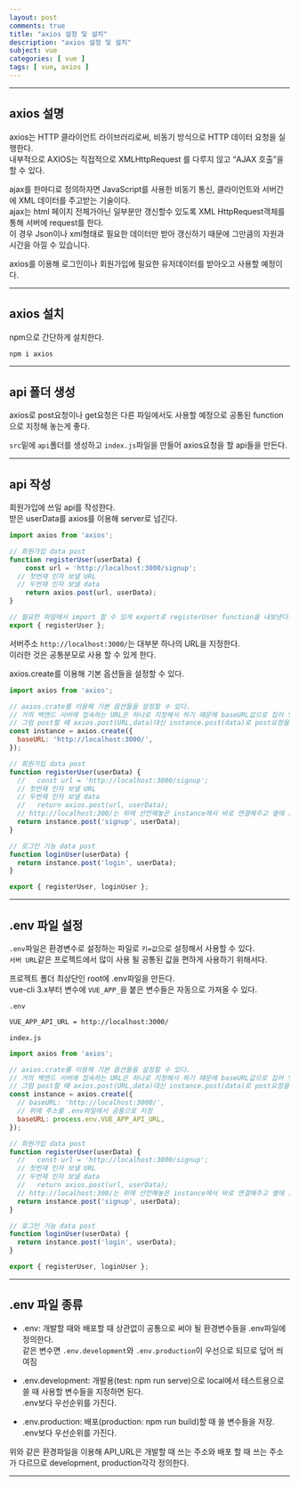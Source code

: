 ```yaml
---
layout: post
comments: true
title: "axios 설정 및 설치"
description: "axios 설정 및 설치"
subject: vue
categories: [ vue ]
tags: [ vue, axios ]
---
```


<hr>

## axios 설명

axios는 HTTP 클라이언트 라이브러리로써, 비동기 방식으로 HTTP 데이터 요청을 실행한다.  
내부적으로 AXIOS는 직접적으로 XMLHttpRequest 를 다루지 않고 “AJAX 호출”을 할 수 있다.

ajax를 한마디로 정의하자면 JavaScript를 사용한 비동기 통신, 클라이언트와 서버간에 XML 데이터를 주고받는 기술이다.  
ajax는 html 페이지 전체가아닌 일부분만 갱신할수 있도록 XML HttpRequest객체를 통해 서버에 request를 한다.   
이 경우 Json이나 xml형태로 필요한 데이터만 받아 갱신하기 때문에 그만큼의 자원과 시간을 아낄 수 있습니다.

axios를 이용해 로그인이나 회원가입에 필요한 유저데이터를 받아오고 사용할 예정이다.

<hr>

## axios 설치

npm으로 간단하게 설치한다.

```bash
npm i axios
```

<hr>

## api 폴더 생성

axios로 post요청이나 get요청은 다른 파일에서도 사용할 예정으로 공통된 function으로 지정해 놓는게 좋다.

`src`밑에 `api`폴더를 생성하고 `index.js`파일을 만들어 axios요청을 할 api들을 만든다.

<hr>

## api 작성

회원가입에 쓰일 api를 작성한다.  
받은 userData를 axios를 이용해 server로 넘긴다.

```javascript
import axios from 'axios';

// 회원가입 data post
function registerUser(userData) {
    const url = 'http://localhost:3000/signup';
  // 첫번재 인자 보낼 URL
  // 두번재 인자 보낼 data
    return axios.post(url, userData);
}

// 필요한 파일에서 import 할 수 있게 export로 registerUser function을 내보낸다. 
export { registerUser };
```

서버주소 `http://localhost:3000/`는 대부분 하나의 URL을 지정한다.  
이러한 것은 공통분모로 사용 할 수 있게 한다.

axios.create를 이용해 기본 옵션들을 설정할 수 있다.

```javascript
import axios from 'axios';

// axios.crate를 이용해 기본 옵션들을 설정할 수 있다.
// 거의 백앤드 서버에 접속하는 URL은 하나로 지정해서 하기 떄문에 baseURL값으로 집어 넣는다.
// 그럼 post할 떄 axios.post(URL,data)대신 instance.post(data)로 post요청을 할 수 있다.
const instance = axios.create({
  baseURL: 'http://localhost:3000/',
});

// 회원가입 data post
function registerUser(userData) {
  //   const url = 'http://localhost:3000/signup';
  // 첫번재 인자 보낼 URL
  // 두번재 인자 보낼 data
  //   return axios.post(url, userData);
  // http://localhost:300/는 위에 선언해놓은 instance에서 바로 연결해주고 옆에 붙여줄 signup만 URL에 인자로 넣어주면 된다.
  return instance.post('signup', userData);
}

// 로그인 기능 data post
function loginUser(userData) {
  return instance.post('login', userData);
}

export { registerUser, loginUser };
```

<hr>

## .env 파일 설정

`.env`파일은 환경변수로 설정하는 파일로 `키=값`으로 설정해서 사용할 수 있다.  
`서버 URL`같은 프로젝트에서 많이 사용 될 공통된 값을 편하게 사용하기 위해서다.

프로젝트 폴더 최상단인 root에 .env파일을 만든다.  
vue-cli 3.x부터 변수에 `VUE_APP_`을 붙은 변수들은 자동으로 가져올 수 있다.

`.env`
```bash
VUE_APP_API_URL = http://localhost:3000/
```

`index.js`
```javascript
import axios from 'axios';

// axios.crate를 이용해 기본 옵션들을 설정할 수 있다.
// 거의 백앤드 서버에 접속하는 URL은 하나로 지정해서 하기 떄문에 baseURL값으로 집어 넣는다.
// 그럼 post할 떄 axios.post(URL,data)대신 instance.post(data)로 post요청을 할 수 있다.
const instance = axios.create({
  // baseURL: 'http://localhost:3000/',
  // 위에 주소를 .env파일에서 공통으로 지정
  baseURL: process.env.VUE_APP_API_URL,
});

// 회원가입 data post
function registerUser(userData) {
  //   const url = 'http://localhost:3000/signup';
  // 첫번재 인자 보낼 URL
  // 두번재 인자 보낼 data
  //   return axios.post(url, userData);
  // http://localhost:300/는 위에 선언해놓은 instance에서 바로 연결해주고 옆에 붙여줄 signup만 URL에 인자로 넣어주면 된다.
  return instance.post('signup', userData);
}

// 로그인 기능 data post
function loginUser(userData) {
  return instance.post('login', userData);
}

export { registerUser, loginUser };
```


<hr>

## .env 파일 종류

* .env: 개발할 때와 배포할 때 상관없이 공통으로 써야 될 환경변수들을 .env파일에 정의한다.  
같은 변수면 `.env.development`와 `.env.production`이 우선으로 되므로 덮어 씌여짐

* .env.development: 개발용(test: npm run serve)으로 local에서 테스트용으로 쓸 때 사용할 변수들을 지정하면 된다.  
.env보다 우선순위를 가진다.

* .env.production: 배포(production: npm run build)할 때 쓸 변수들을 저장.  
.env보다 우선순위를 가진다.


위와 같은 환경파일을 이용해 API_URL은 개발할 때 쓰는 주소와 배포 할 때 쓰는 주소가 다르므로 development, production각각 정의한다.

<hr>

